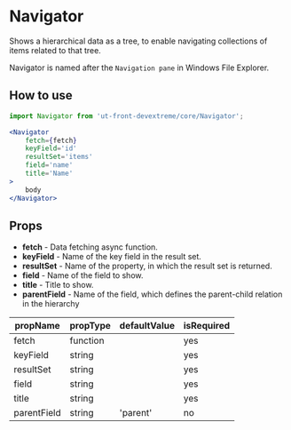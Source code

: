 # Navigator

Shows a hierarchical data as a tree, to enable
navigating collections of items related to that
tree.

Navigator is named after the `Navigation pane`
in Windows File Explorer.

## How to use

```jsx
import Navigator from 'ut-front-devextreme/core/Navigator';

<Navigator
    fetch={fetch}
    keyField='id'
    resultSet='items'
    field='name'
    title='Name'
>
    body
</Navigator>
```

## Props

- **fetch** - Data fetching async function.
- **keyField** - Name of the key field in the result set.
- **resultSet** - Name of the property, in which the result set
  is returned.
- **field** - Name of the field to show.
- **title** - Title to show.
- **parentField** - Name of the field, which defines
  the parent-child relation in the hierarchy

| propName    | propType | defaultValue | isRequired |
| ----------- | -------- | ------------ | ---------- |
| fetch       | function |              | yes        |
| keyField    | string   |              | yes        |
| resultSet   | string   |              | yes        |
| field       | string   |              | yes        |
| title       | string   |              | yes        |
| parentField | string   |  'parent'    | no         |
